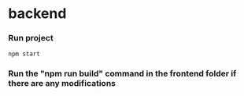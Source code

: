 # backend

### Run project
```
npm start
```

### Run the "npm run build" command in the frontend folder if there are any modifications
